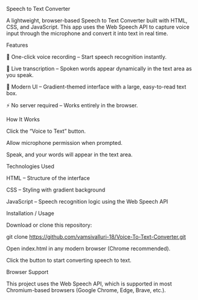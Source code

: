 Speech to Text Converter

A lightweight, browser-based Speech to Text Converter built with HTML, CSS, and JavaScript. This app uses the Web Speech API to capture voice input through the microphone and convert it into text in real time.

<!-- optional if you have a screenshot -->

Features

🎤 One-click voice recording – Start speech recognition instantly.

📝 Live transcription – Spoken words appear dynamically in the text area as you speak.

🌈 Modern UI – Gradient-themed interface with a large, easy-to-read text box.

⚡ No server required – Works entirely in the browser.

How It Works

Click the “Voice to Text” button.

Allow microphone permission when prompted.

Speak, and your words will appear in the text area.

Technologies Used

HTML – Structure of the interface

CSS – Styling with gradient background

JavaScript – Speech recognition logic using the Web Speech API

Installation / Usage

Download or clone this repository:

git clone https://github.com/vamsivalluri-18/Voice-To-Text-Converter.git


Open index.html in any modern browser (Chrome recommended).

Click the button to start converting speech to text.

Browser Support

This project uses the Web Speech API, which is supported in most Chromium-based browsers (Google Chrome, Edge, Brave, etc.).




